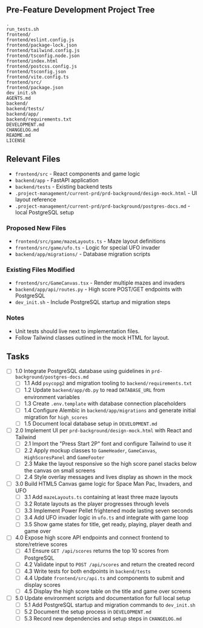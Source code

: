 ## Pre-Feature Development Project Tree
```
.
run_tests.sh
frontend/
frontend/eslint.config.js
frontend/package-lock.json
frontend/tailwind.config.js
frontend/tsconfig.node.json
frontend/index.html
frontend/postcss.config.js
frontend/tsconfig.json
frontend/vite.config.ts
frontend/src/
frontend/package.json
dev_init.sh
AGENTS.md
backend/
backend/tests/
backend/app/
backend/requirements.txt
DEVELOPMENT.md
CHANGELOG.md
README.md
LICENSE
```

## Relevant Files
- `frontend/src` - React components and game logic
- `backend/app` - FastAPI application
- `backend/tests` - Existing backend tests
- `.project-management/current-prd/prd-background/design-mock.html` - UI layout reference
- `.project-management/current-prd/prd-background/postgres-docs.md` - local PostgreSQL setup

### Proposed New Files
- `frontend/src/game/mazeLayouts.ts` - Maze layout definitions
- `frontend/src/game/ufo.ts` - Logic for special UFO invader
- `backend/app/migrations/` - Database migration scripts

### Existing Files Modified
- `frontend/src/GameCanvas.tsx` - Render multiple mazes and invaders
- `backend/app/api/routes.py` - High score POST/GET endpoints with PostgreSQL
- `dev_init.sh` - Include PostgreSQL startup and migration steps

### Notes
- Unit tests should live next to implementation files.
- Follow Tailwind classes outlined in the mock HTML for layout.

## Tasks
- [ ] 1.0 Integrate PostgreSQL database using guidelines in `prd-background/postgres-docs.md`
  - [ ] 1.1 Add `psycopg2` and migration tooling to `backend/requirements.txt`
  - [ ] 1.2 Update `backend/app/db.py` to read `DATABASE_URL` from environment variables
  - [ ] 1.3 Create `.env.template` with database connection placeholders
  - [ ] 1.4 Configure Alembic in `backend/app/migrations` and generate initial migration for `high_scores`
  - [ ] 1.5 Document local database setup in `DEVELOPMENT.md`
- [ ] 2.0 Implement UI per `prd-background/design-mock.html` with React and Tailwind
  - [ ] 2.1 Import the "Press Start 2P" font and configure Tailwind to use it
  - [ ] 2.2 Apply mockup classes to `GameHeader`, `GameCanvas`, `HighScoresPanel` and `GameFooter`
  - [ ] 2.3 Make the layout responsive so the high score panel stacks below the canvas on small screens
  - [ ] 2.4 Style overlay messages and lives display as shown in the mock
- [ ] 3.0 Build HTML5 Canvas game logic for Space Man Pac, Invaders, and UFO
  - [ ] 3.1 Add `mazeLayouts.ts` containing at least three maze layouts
  - [ ] 3.2 Rotate layouts as the player progresses through levels
  - [ ] 3.3 Implement Power Pellet frightened mode lasting seven seconds
  - [ ] 3.4 Add UFO invader logic in `ufo.ts` and integrate with game loop
  - [ ] 3.5 Show game states for title, get ready, playing, player death and game over
- [ ] 4.0 Expose high score API endpoints and connect frontend to store/retrieve scores
  - [ ] 4.1 Ensure `GET /api/scores` returns the top 10 scores from PostgreSQL
  - [ ] 4.2 Validate input to `POST /api/scores` and return the created record
  - [ ] 4.3 Write tests for both endpoints in `backend/tests`
  - [ ] 4.4 Update `frontend/src/api.ts` and components to submit and display scores
  - [ ] 4.5 Display the high score table on the title and game over screens
- [ ] 5.0 Update environment scripts and documentation for full local setup
  - [ ] 5.1 Add PostgreSQL startup and migration commands to `dev_init.sh`
  - [ ] 5.2 Document the setup process in `DEVELOPMENT.md`
  - [ ] 5.3 Record new dependencies and setup steps in `CHANGELOG.md`
